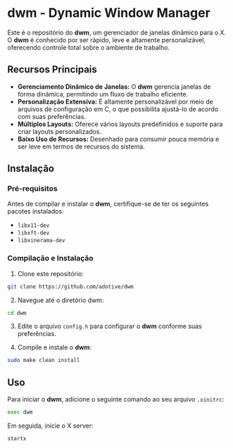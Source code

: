 # dwm - Dynamic Window Manager

Este é o repositório do **dwm**, um gerenciador de janelas dinâmico para o X. O **dwm** é conhecido por ser rápido, leve e altamente personalizável, oferecendo controle total sobre o ambiente de trabalho.

## Recursos Principais

- **Gerenciamento Dinâmico de Janelas:** O **dwm** gerencia janelas de forma dinâmica, permitindo um fluxo de trabalho eficiente.
- **Personalização Extensiva:** É altamente personalizável por meio de arquivos de configuração em C, o que possibilita ajustá-lo de acordo com suas preferências.
- **Múltiplos Layouts:** Oferece vários layouts predefinidos e suporte para criar layouts personalizados.
- **Baixo Uso de Recursos:** Desenhado para consumir pouca memória e ser leve em termos de recursos do sistema.

## Instalação

### Pré-requisitos

Antes de compilar e instalar o **dwm**, certifique-se de ter os seguintes pacotes instalados:

- `libx11-dev`
- `libxft-dev`
- `libxinerama-dev`

### Compilação e Instalação

1. Clone este repositório:

```bash
git clone https://github.com/adotive/dwm
```

2. Navegue até o diretório dwm:

```bash
cd dwm
```

3. Edite o arquivo `config.h` para configurar o **dwm** conforme suas preferências.

4. Compile e instale o **dwm**:

```bash
sudo make clean install
```

## Uso

Para iniciar o **dwm**, adicione o seguinte comando ao seu arquivo `.xinitrc`:

```bash
exec dwm
```

Em seguida, inicie o X server:

```bash
startx
```
